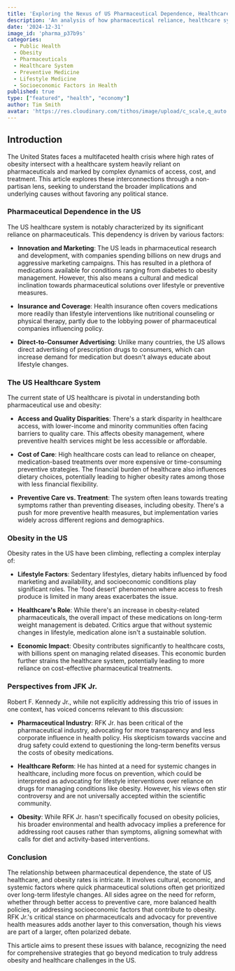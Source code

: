 ```yaml
---
title: 'Exploring the Nexus of US Pharmaceutical Dependence, Healthcare, and Obesity'
description: 'An analysis of how pharmaceutical reliance, healthcare system inefficiencies, and rising obesity rates intersect in the US.'
date: '2024-12-31'
image_id: 'pharma_p37b9s'
categories:
  - Public Health
  - Obesity
  - Pharmaceuticals
  - Healthcare System
  - Preventive Medicine
  - Lifestyle Medicine
  - Socioeconomic Factors in Health
published: true
type: ["featured", "health", "economy"]
author: Tim Smith
avatar: 'https://res.cloudinary.com/tithos/image/upload/c_scale,q_auto:eco,w_1500/v1735660194/pharma_p37b9s.avif'
---
```


<script>
  import { ExternalLink } from '../lib';
  import { CldImage } from 'svelte-cloudinary';
</script>

<CldImage
  width='100%'
  src='pharma_p37b9s'
  alt='Exploring the Nexus of US Pharmaceutical Dependence, Healthcare, and Obesity'
  aspect-ratio='16:9'
/>

## Introduction

The United States faces a multifaceted health crisis where high rates of obesity intersect with a healthcare system heavily reliant on pharmaceuticals and marked by complex dynamics of access, cost, and treatment. This article explores these interconnections through a non-partisan lens, seeking to understand the broader implications and underlying causes without favoring any political stance.

### Pharmaceutical Dependence in the US

The US healthcare system is notably characterized by its significant reliance on pharmaceuticals. This dependency is driven by various factors:

- **Innovation and Marketing**: The US leads in pharmaceutical research and development, with companies spending billions on new drugs and aggressive marketing campaigns. This has resulted in a plethora of medications available for conditions ranging from diabetes to obesity management. However, this also means a cultural and medical inclination towards pharmaceutical solutions over lifestyle or preventive measures.

- **Insurance and Coverage**: Health insurance often covers medications more readily than lifestyle interventions like nutritional counseling or physical therapy, partly due to the lobbying power of pharmaceutical companies influencing policy.

- **Direct-to-Consumer Advertising**: Unlike many countries, the US allows direct advertising of prescription drugs to consumers, which can increase demand for medication but doesn't always educate about lifestyle changes.

### The US Healthcare System

The current state of US healthcare is pivotal in understanding both pharmaceutical use and obesity:

- **Access and Quality Disparities**: There's a stark disparity in healthcare access, with lower-income and minority communities often facing barriers to quality care. This affects obesity management, where preventive health services might be less accessible or affordable.

- **Cost of Care**: High healthcare costs can lead to reliance on cheaper, medication-based treatments over more expensive or time-consuming preventive strategies. The financial burden of healthcare also influences dietary choices, potentially leading to higher obesity rates among those with less financial flexibility.

- **Preventive Care vs. Treatment**: The system often leans towards treating symptoms rather than preventing diseases, including obesity. There's a push for more preventive health measures, but implementation varies widely across different regions and demographics.

### Obesity in the US

Obesity rates in the US have been climbing, reflecting a complex interplay of:

- **Lifestyle Factors**: Sedentary lifestyles, dietary habits influenced by food marketing and availability, and socioeconomic conditions play significant roles. The 'food desert' phenomenon where access to fresh produce is limited in many areas exacerbates the issue.

- **Healthcare's Role**: While there's an increase in obesity-related pharmaceuticals, the overall impact of these medications on long-term weight management is debated. Critics argue that without systemic changes in lifestyle, medication alone isn't a sustainable solution.

- **Economic Impact**: Obesity contributes significantly to healthcare costs, with billions spent on managing related diseases. This economic burden further strains the healthcare system, potentially leading to more reliance on cost-effective pharmaceutical treatments.

### Perspectives from JFK Jr.

Robert F. Kennedy Jr., while not explicitly addressing this trio of issues in one context, has voiced concerns relevant to this discussion:

- **Pharmaceutical Industry**: RFK Jr. has been critical of the pharmaceutical industry, advocating for more transparency and less corporate influence in health policy. His skepticism towards vaccine and drug safety could extend to questioning the long-term benefits versus the costs of obesity medications.

- **Healthcare Reform**: He has hinted at a need for systemic changes in healthcare, including more focus on prevention, which could be interpreted as advocating for lifestyle interventions over reliance on drugs for managing conditions like obesity. However, his views often stir controversy and are not universally accepted within the scientific community.

- **Obesity**: While RFK Jr. hasn't specifically focused on obesity policies, his broader environmental and health advocacy implies a preference for addressing root causes rather than symptoms, aligning somewhat with calls for diet and activity-based interventions.

### Conclusion

The relationship between pharmaceutical dependence, the state of US healthcare, and obesity rates is intricate. It involves cultural, economic, and systemic factors where quick pharmaceutical solutions often get prioritized over long-term lifestyle changes. All sides agree on the need for reform, whether through better access to preventive care, more balanced health policies, or addressing socioeconomic factors that contribute to obesity. RFK Jr.'s critical stance on pharmaceuticals and advocacy for preventive health measures adds another layer to this conversation, though his views are part of a larger, often polarized debate.

This article aims to present these issues with balance, recognizing the need for comprehensive strategies that go beyond medication to truly address obesity and healthcare challenges in the US.